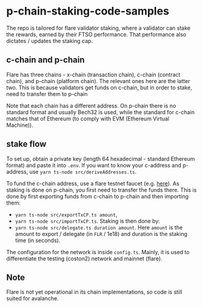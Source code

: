 # p-chain-staking-code-samples
The repo is tailored for flare validator staking, where a validator can stake the rewards, 
earned by their FTSO performance. That performance also dictates / updates the staking cap.

## c-chain and p-chain
Flare has three chains - x-chain (transaction chain), c-chain (contract chain), and p-chain (platform chain). The relevant ones here are the latter two. This is because validators get funds on c-chain, but in order to stake, need to transfer them to p-chain 

Note that each chain has a different address. On p-chain there is no standard format and usually Bech32 is used,
while the standard for c-chain matches that of Ethereum (to comply with EVM (Ethereum Virtual Machine)). 

## stake flow
To set up, obtain a private key (length 64 hexadecimal - standard Ethereum format) and paste it into `.env`.
If you want to know your c-address and p-address, use `yarn ts-node src/deriveAddresses.ts`.

To fund the c-chain address, use a flare testnet faucet (e.g. [here](https://faucet.towolabs.com/)).
As staking is done on p-chain, you first need to transfer the funds there. This is done by first exporting 
funds from c-chain to p-chain and then importing them:
- `yarn ts-node src/exportTxCP.ts amount`,
- `yarn ts-node src/importTxCP.ts`.
Staking is then done by:
- `yarn ts-node src/delegate.ts duration amount`.
Here `amount` is the amount to export / delegate (in `FLR` / 1e18) and duration is the staking time (in seconds).

The configuration for the network is inside `config.ts`. 
Mainly, it is used to differentiate the testing (coston2) network and mainnet (flare).

## Note
Flare is not yet operational in its chain implementations, so code is still suited for avalanche.